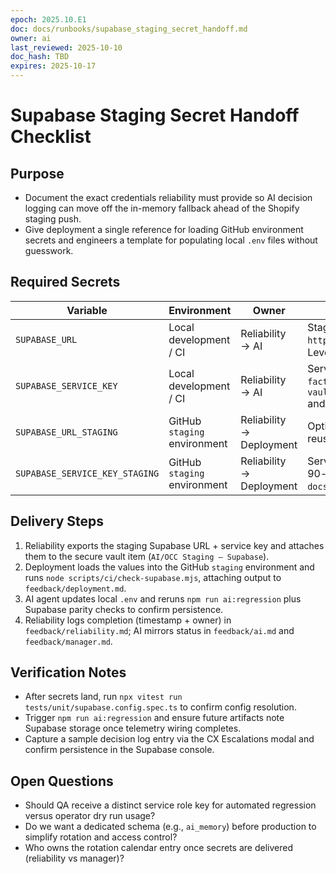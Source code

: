 ```yaml
---
epoch: 2025.10.E1
doc: docs/runbooks/supabase_staging_secret_handoff.md
owner: ai
last_reviewed: 2025-10-10
doc_hash: TBD
expires: 2025-10-17
---
```

# Supabase Staging Secret Handoff Checklist

## Purpose
- Document the exact credentials reliability must provide so AI decision logging can move off the in-memory fallback ahead of the Shopify staging push.
- Give deployment a single reference for loading GitHub environment secrets and engineers a template for populating local `.env` files without guesswork.

## Required Secrets
| Variable | Environment | Owner | Notes |
| --- | --- | --- | --- |
| `SUPABASE_URL` | Local development / CI | Reliability → AI | Staging project URL (e.g., `https://<project>.supabase.co`) with Row Level Security enabled. |
| `SUPABASE_SERVICE_KEY` | Local development / CI | Reliability → AI | Service role key scoped to `decision_log` and `facts` tables. Store in `vault/occ/supabase/service_key_staging.env` and mirror into local `.env`. |
| `SUPABASE_URL_STAGING` | GitHub `staging` environment | Reliability → Deployment | Optional alias if staging differs from dev; reuse `SUPABASE_URL` if identical. |
| `SUPABASE_SERVICE_KEY_STAGING` | GitHub `staging` environment | Reliability → Deployment | Service role key for staging deploys; follow 90-day rotation cadence per `docs/runbooks/secret_rotation.md`. |

## Delivery Steps
1. Reliability exports the staging Supabase URL + service key and attaches them to the secure vault item (`AI/OCC Staging — Supabase`).
2. Deployment loads the values into the GitHub `staging` environment and runs `node scripts/ci/check-supabase.mjs`, attaching output to `feedback/deployment.md`.
3. AI agent updates local `.env` and reruns `npm run ai:regression` plus Supabase parity checks to confirm persistence.
4. Reliability logs completion (timestamp + owner) in `feedback/reliability.md`; AI mirrors status in `feedback/ai.md` and `feedback/manager.md`.

## Verification Notes
- After secrets land, run `npx vitest run tests/unit/supabase.config.spec.ts` to confirm config resolution.
- Trigger `npm run ai:regression` and ensure future artifacts note Supabase storage once telemetry wiring completes.
- Capture a sample decision log entry via the CX Escalations modal and confirm persistence in the Supabase console.

## Open Questions
- Should QA receive a distinct service role key for automated regression versus operator dry run usage?
- Do we want a dedicated schema (e.g., `ai_memory`) before production to simplify rotation and access control?
- Who owns the rotation calendar entry once secrets are delivered (reliability vs manager)?

